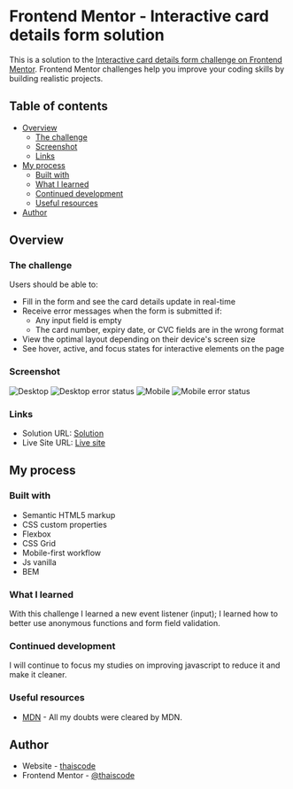 # Frontend Mentor - Interactive card details form solution

This is a solution to the [Interactive card details form challenge on Frontend Mentor](https://www.frontendmentor.io/challenges/interactive-card-details-form-XpS8cKZDWw). Frontend Mentor challenges help you improve your coding skills by building realistic projects. 

## Table of contents

- [Overview](#overview)
  - [The challenge](#the-challenge)
  - [Screenshot](#screenshot)
  - [Links](#links)
- [My process](#my-process)
  - [Built with](#built-with)
  - [What I learned](#what-i-learned)
  - [Continued development](#continued-development)
  - [Useful resources](#useful-resources)
- [Author](#author)

## Overview

### The challenge

Users should be able to:

- Fill in the form and see the card details update in real-time
- Receive error messages when the form is submitted if:
  - Any input field is empty
  - The card number, expiry date, or CVC fields are in the wrong format
- View the optimal layout depending on their device's screen size
- See hover, active, and focus states for interactive elements on the page

### Screenshot

![Desktop](./screenshot/Desktop.png)
![Desktop error status](./screenshot/Desktop-error.png)
![Mobile](./screenshot/Mobile.png)
![Mobile error status](./screenshot/Mobile-error.png)

### Links

- Solution URL: [Solution](https://www.frontendmentor.io/solutions/interactive-card-details-form-with-js-vanilla-and-flexbox-PjwCpnWU3-)
- Live Site URL: [Live site](https://thaiscode.github.io/interactive-card-details-form-main/)

## My process

### Built with

- Semantic HTML5 markup
- CSS custom properties
- Flexbox
- CSS Grid
- Mobile-first workflow
- Js vanilla
- BEM

### What I learned

With this challenge I learned a new event listener (input); I learned how to better use anonymous functions and form field validation.

### Continued development

I will continue to focus my studies on improving javascript to reduce it and make it cleaner.

### Useful resources

- [MDN](https://developer.mozilla.org) - All my doubts were cleared by MDN.

## Author

- Website - [thaiscode](https://github.com/thaiscode)
- Frontend Mentor - [@thaiscode](https://www.frontendmentor.io/profile/thaiscode)